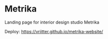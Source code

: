 # Metrika
Landing page for interior design studio Metrika

Deploy:
https://vriitter.github.io/metrika-website/
